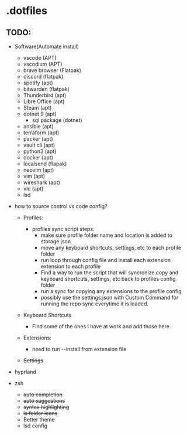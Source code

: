 # .dotfiles

## TODO:
- Software(Automate install)
    - vscode (APT)
    - vscodium (APT)
    - brave browser (Flatpak)
    - discord (flatpak)
    - spotify (apt)
    - bitwarden (flatpak)
    - Thunderbird (apt)
    - Libre Office (apt)
    - Steam (apt)
    - dotnet 9 (apt)
        - sql package (dotnet)
    - ansible (apt)
    - terraform (apt)
    - packer (apt)
    - vault cli (apt)
    - python3 (apt)
    - docker (apt)
    - localsend (flapak)
    - neovim (apt)
    - vim (apt)
    - wireshark (apt)
    - vlc (apt)
    - lsd

- how to source control vs code config?
    - Profiles:
        - profiles sync script steps:
            - make sure profile folder name and location is added to storage.json
            - move any keyboard shortcuts, settings, etc to each profile folder
            - run loop through config file and install each extension extension to each profile
            - Find a way to run the script that will syncronize copy and keyboard shortcuts, settings, etc back to profiles config folder
            - run a sync for copying any extensions to the profile config
            - possibly use the settings.json with Custom Command for running the repo sync everytime it is loaded.
            
    - Keyboard Shortcuts
        - Find some of the ones I have at work and add those here.
    - Extensions:
        - need to run --install from extension file
    - ~~Settings~~
- hyprland
- zsh
    - ~~auto completion~~
    - ~~auto suggestions~~
    - ~~syntax highlighting~~
    - ~~ls folder icons~~
    - Better theme
    - lsd config
